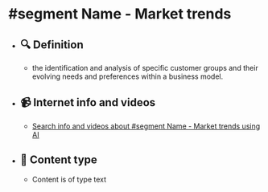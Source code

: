 # #segment Name - Market trends
- ## 🔍 Definition
  - the identification and analysis of specific customer groups and their evolving needs and preferences within a business model.
- ## 📹 Internet info and videos
  - [Search info and videos about #segment Name - Market trends using AI](https://www.perplexity.ai/search?q=videos+about+Market+trends:+the+identification+and+analysis+of+specific+customer+groups+and+their+evolving+needs+and+preferences+within+a+business+model.
)
- ## 📰 Content type 
  - Content is of type text
